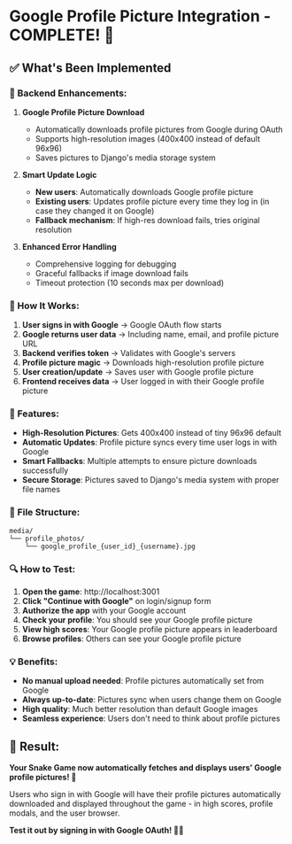 # Google Profile Picture Integration - COMPLETE! 📸

## ✅ What's Been Implemented

### 🔧 Backend Enhancements:

1. **Google Profile Picture Download**

   - Automatically downloads profile pictures from Google during OAuth
   - Supports high-resolution images (400x400 instead of default 96x96)
   - Saves pictures to Django's media storage system

2. **Smart Update Logic**

   - **New users**: Automatically downloads Google profile picture
   - **Existing users**: Updates profile picture every time they log in (in case they changed it on Google)
   - **Fallback mechanism**: If high-res download fails, tries original resolution

3. **Enhanced Error Handling**
   - Comprehensive logging for debugging
   - Graceful fallbacks if image download fails
   - Timeout protection (10 seconds max per download)

### 🎨 How It Works:

1. **User signs in with Google** → Google OAuth flow starts
2. **Google returns user data** → Including name, email, and profile picture URL
3. **Backend verifies token** → Validates with Google's servers
4. **Profile picture magic** → Downloads high-resolution profile picture
5. **User creation/update** → Saves user with Google profile picture
6. **Frontend receives data** → User logged in with their Google profile picture

### 🚀 Features:

- **High-Resolution Pictures**: Gets 400x400 instead of tiny 96x96 default
- **Automatic Updates**: Profile picture syncs every time user logs in with Google
- **Smart Fallbacks**: Multiple attempts to ensure picture downloads successfully
- **Secure Storage**: Pictures saved to Django's media system with proper file names

### 📁 File Structure:

```
media/
└── profile_photos/
    └── google_profile_{user_id}_{username}.jpg
```

### 🔍 How to Test:

1. **Open the game**: http://localhost:3001
2. **Click "Continue with Google"** on login/signup form
3. **Authorize the app** with your Google account
4. **Check your profile**: You should see your Google profile picture
5. **View high scores**: Your Google profile picture appears in leaderboard
6. **Browse profiles**: Others can see your Google profile picture

### 💡 Benefits:

- **No manual upload needed**: Profile pictures automatically set from Google
- **Always up-to-date**: Pictures sync when users change them on Google
- **High quality**: Much better resolution than default Google images
- **Seamless experience**: Users don't need to think about profile pictures

## 🎯 Result:

**Your Snake Game now automatically fetches and displays users' Google profile pictures! 🎉**

Users who sign in with Google will have their profile pictures automatically downloaded and displayed throughout the game - in high scores, profile modals, and the user browser.

**Test it out by signing in with Google OAuth! 📸🐍**
